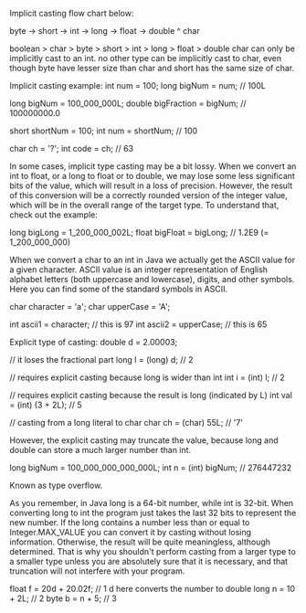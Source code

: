Implicit casting flow chart below:

byte -> short -> int -> long -> float -> double
                  ^
                 char
                 
boolean > char > byte > short > int > long > float > double
char can only be implicitly cast to an int. no other type can be implicitly cast to char, even though byte have lesser size than char and short has the same size of char.

Implicit casting example:
int num = 100;
long bigNum = num; // 100L

long bigNum = 100_000_000L;
double bigFraction = bigNum; // 100000000.0

short shortNum = 100;
int num = shortNum; // 100

char ch = '?';
int code = ch; // 63

In some cases, implicit type casting may be a bit lossy. When we convert an int to float, or a long to float or to double, we may lose some less significant bits of the value, which will result in a loss of precision. However, the result of this conversion will be a correctly rounded version of the integer value, which will be in the overall range of the target type. To understand that, check out the example:

long bigLong =  1_200_000_002L;
float bigFloat = bigLong; // 1.2E9 (= 1_200_000_000)

When we convert a char to an int in Java we actually get the ASCII value for a given character. ASCII value is an integer representation of English alphabet letters (both uppercase and lowercase), digits, and other symbols. Here you can find some of the standard symbols in ASCII.

char character = 'a';
char upperCase = 'A';

int ascii1 = character; // this is 97
int ascii2 = upperCase; // this is 65

Explicit type of casting:
double d = 2.00003;

// it loses the fractional part
long l =  (long) d; // 2

// requires explicit casting because long is wider than int
int i = (int) l; // 2 

// requires explicit casting because the result is long (indicated by L)
int val = (int) (3 + 2L); // 5

// casting from a long literal to char
char ch = (char) 55L; // '7'

However, the explicit casting may truncate the value, because long and double can store a much larger number than int.

long bigNum = 100_000_000_000_000L;
int n = (int) bigNum; // 276447232

Known as type overflow.

As you remember, in Java long is a 64-bit number, while int is 32-bit. When converting long to int the program just takes the last 32 bits to represent the new number. If the long contains a number less than or equal to Integer.MAX_VALUE you can convert it by casting without losing information. Otherwise, the result will be quite meaningless, although determined. That is why you shouldn't perform casting from a larger type to a smaller type unless you are absolutely sure that it is necessary, and that truncation will not interfere with your program.


float f = 20d + 20.02f; // 1  d here converts the number to double
long n = 10 + 2L;       // 2
byte b = n + 5;         // 3
